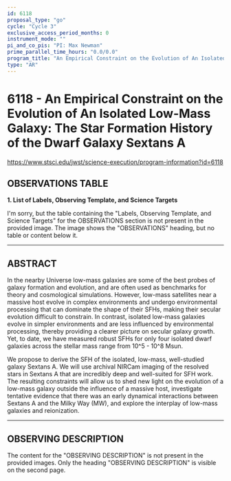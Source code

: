 ```yaml
---
id: 6118
proposal_type: "go"
cycle: "Cycle 3"
exclusive_access_period_months: 0
instrument_mode: ""
pi_and_co_pis: "PI: Max Newman"
prime_parallel_time_hours: "0.0/0.0"
program_title: "An Empirical Constraint on the Evolution of An Isolated Low-Mass Galaxy: The Star Formation History of the Dwarf Galaxy Sextans A"
type: "AR"
---
```

# 6118 - An Empirical Constraint on the Evolution of An Isolated Low-Mass Galaxy: The Star Formation History of the Dwarf Galaxy Sextans A
https://www.stsci.edu/jwst/science-execution/program-information?id=6118
## OBSERVATIONS TABLE
**1. List of Labels, Observing Template, and Science Targets**

I'm sorry, but the table containing the "Labels, Observing Template, and Science Targets" for the OBSERVATIONS section is not present in the provided image. The image shows the "OBSERVATIONS" heading, but no table or content below it.

---

## ABSTRACT

In the nearby Universe low-mass galaxies are some of the best probes of galaxy formation and evolution, and are often used as benchmarks for theory and cosmological simulations. However, low-mass satellites near a massive host evolve in complex environments and undergo environmental processing that can dominate the shape of their SFHs, making their secular evolution difficult to constrain. In contrast, isolated low-mass galaxies evolve in simpler environments and are less influenced by environmental processing, thereby providing a clearer picture on secular galaxy growth. Yet, to date, we have measured robust SFHs for only four isolated dwarf galaxies across the stellar mass range from 10^5 - 10^8 Msun.

We propose to derive the SFH of the isolated, low-mass, well-studied galaxy Sextans A. We will use archival NIRCam imaging of the resolved stars in Sextans A that are incredibly deep and well-suited for SFH work. The resulting constraints will allow us to shed new light on the evolution of a low-mass galaxy outside the influence of a massive host, investigate tentative evidence that there was an early dynamical interactions between Sextans A and the Milky Way (MW), and explore the interplay of low-mass galaxies and reionization.

---

## OBSERVING DESCRIPTION

The content for the "OBSERVING DESCRIPTION" is not present in the provided images. Only the heading "OBSERVING DESCRIPTION" is visible on the second page.